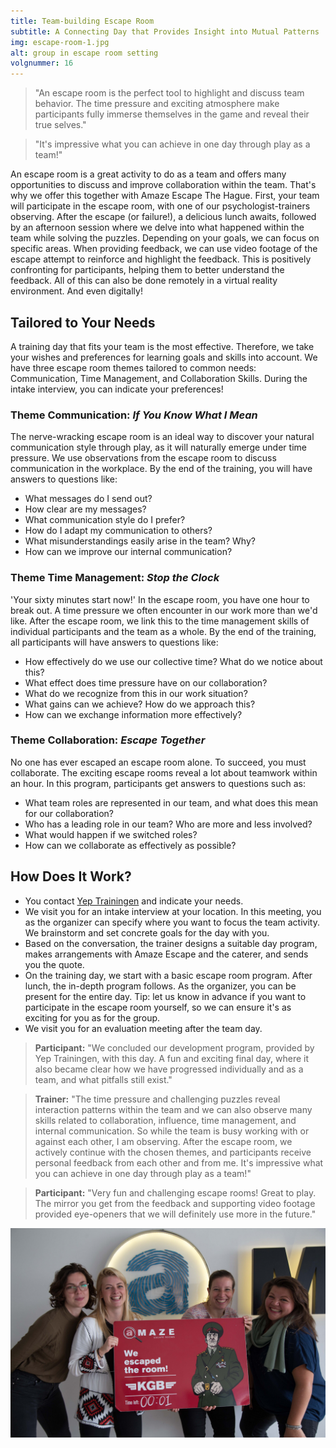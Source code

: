 ```yaml
---
title: Team-building Escape Room
subtitle: A Connecting Day that Provides Insight into Mutual Patterns
img: escape-room-1.jpg
alt: group in escape room setting
volgnummer: 16
---
```


> "An escape room is the perfect tool to highlight and discuss team behavior. The time pressure and exciting atmosphere make participants fully immerse themselves in the game and reveal their true selves."

> "It's impressive what you can achieve in one day through play as a team!"

An escape room is a great activity to do as a team and offers many opportunities to discuss and improve collaboration within the team. That's why we offer this together with Amaze Escape The Hague. First, your team will participate in the escape room, with one of our psychologist-trainers observing. After the escape (or failure!), a delicious lunch awaits, followed by an afternoon session where we delve into what happened within the team while solving the puzzles. Depending on your goals, we can focus on specific areas. When providing feedback, we can use video footage of the escape attempt to reinforce and highlight the feedback. This is positively confronting for participants, helping them to better understand the feedback. All of this can also be done remotely in a virtual reality environment. And even digitally!

## Tailored to Your Needs

A training day that fits your team is the most effective. Therefore, we take your wishes and preferences for learning goals and skills into account. We have three escape room themes tailored to common needs: Communication, Time Management, and Collaboration Skills. During the intake interview, you can indicate your preferences!

### Theme Communication: **_If You Know What I Mean_**

The nerve-wracking escape room is an ideal way to discover your natural communication style through play, as it will naturally emerge under time pressure. We use observations from the escape room to discuss communication in the workplace. By the end of the training, you will have answers to questions like:

- What messages do I send out?
- How clear are my messages?
- What communication style do I prefer?
- How do I adapt my communication to others?
- What misunderstandings easily arise in the team? Why?
- How can we improve our internal communication?

### Theme Time Management: **_Stop the Clock_**

'Your sixty minutes start now!' In the escape room, you have one hour to break out. A time pressure we often encounter in our work more than we'd like. After the escape room, we link this to the time management skills of individual participants and the team as a whole. By the end of the training, all participants will have answers to questions like:

- How effectively do we use our collective time? What do we notice about this?
- What effect does time pressure have on our collaboration?
- What do we recognize from this in our work situation?
- What gains can we achieve? How do we approach this?
- How can we exchange information more effectively?

### Theme Collaboration: **_Escape Together_**

No one has ever escaped an escape room alone. To succeed, you must collaborate. The exciting escape rooms reveal a lot about teamwork within an hour. In this program, participants get answers to questions such as:

- What team roles are represented in our team, and what does this mean for our collaboration?
- Who has a leading role in our team? Who are more and less involved?
- What would happen if we switched roles?
- How can we collaborate as effectively as possible?

## How Does It Work?

- You contact [Yep Trainingen](/contact/) and indicate your needs.
- We visit you for an intake interview at your location. In this meeting, you as the organizer can specify where you want to focus the team activity. We brainstorm and set concrete goals for the day with you.
- Based on the conversation, the trainer designs a suitable day program, makes arrangements with Amaze Escape and the caterer, and sends you the quote.
- On the training day, we start with a basic escape room program. After lunch, the in-depth program follows. As the organizer, you can be present for the entire day. Tip: let us know in advance if you want to participate in the escape room yourself, so we can ensure it's as exciting for you as for the group.
- We visit you for an evaluation meeting after the team day.

> **Participant:** "We concluded our development program, provided by Yep Trainingen, with this day. A fun and exciting final day, where it also became clear how we have progressed individually and as a team, and what pitfalls still exist."

> **Trainer:** "The time pressure and challenging puzzles reveal interaction patterns within the team and we can also observe many skills related to collaboration, influence, time management, and internal communication. So while the team is busy working with or against each other, I am observing. After the escape room, we actively continue with the chosen themes, and participants receive personal feedback from each other and from me. It's impressive what you can achieve in one day through play as a team!"

> **Participant:** "Very fun and challenging escape rooms! Great to play. The mirror you get from the feedback and supporting video footage provided eye-openers that we will definitely use more in the future."

![Group of participants just finished the escape](./escape-room-2.jpg)
